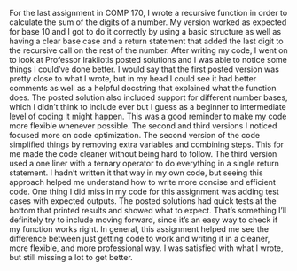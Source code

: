 For the last assignment in COMP 170, I wrote a recursive function in order to calculate the sum of the digits of a number. My version worked as expected for base 10 and I got to do it correctly by using a basic structure as well as having a clear base case and a return statement that added the last digit to the recursive call on the rest of the number. After writing my code, I went on to look at Professor Irakliotis posted solutions and I was able to notice some things I could’ve done better. 
I would say that the first posted version was pretty close to what I wrote, but in my head I could see it had better comments as well as a helpful docstring that explained what the function does. The posted solution also included support for different number bases, which I didn’t think to include ever but I guess as a beginner to intermediate level of coding it might happen. This was a good reminder to make my code more flexible whenever possible.
The second and third versions I noticed focused more on code optimization. The second version of the code simplified things by removing extra variables and combining steps. This for me made the code cleaner without being hard to follow. The third version used a one liner with a ternary operator to do everything in a single return statement. I hadn’t written it that way in my own code, but seeing this approach helped me understand how to write more concise and efficient code.
One thing I did miss in my code for this assignment was adding test cases with expected outputs. The posted solutions had quick tests at the bottom that printed results and showed what to expect. That’s something I’ll definitely try to include moving forward, since it’s an easy way to check if my function works right.
In general, this assignment helped me see the difference between just getting code to work and writing it in a cleaner, more flexible, and more professional way. I was satisfied with what I wrote, but still missing a lot to get better. 
